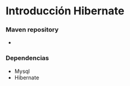 # Introducción Hibernate

### Maven repository

- <!-- https://mvnrepository.com/ -->

### Dependencias

- Mysql
- Hibernate
